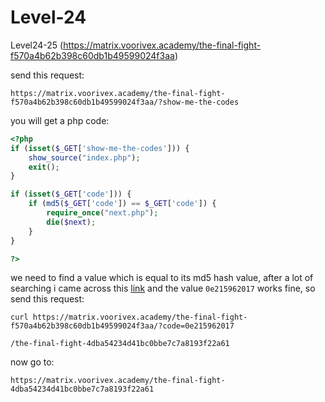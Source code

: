# Level-24

Level24-25 (https://matrix.voorivex.academy/the-final-fight-f570a4b62b398c60db1b49599024f3aa)

send this request:

```text
https://matrix.voorivex.academy/the-final-fight-f570a4b62b398c60db1b49599024f3aa/?show-me-the-codes
```

you will get a php code:

```php
<?php
if (isset($_GET['show-me-the-codes'])) {
    show_source("index.php");
    exit();
}

if (isset($_GET['code'])) {
    if (md5($_GET['code']) == $_GET['code']) {
        require_once("next.php");
        die($next);
    }
}

?>
```


we need to find a value which is equal to its md5 hash value,
after a lot of searching i came across this [link](https://github.com/bl4de/ctf/blob/master/2017/HackDatKiwi_CTF_2017/md5games1/md5games1.md)
and the value `0e215962017` works fine, so send this request:

```text
curl https://matrix.voorivex.academy/the-final-fight-f570a4b62b398c60db1b49599024f3aa/?code=0e215962017

/the-final-fight-4dba54234d41bc0bbe7c7a8193f22a61
```

now go to:

```text
https://matrix.voorivex.academy/the-final-fight-4dba54234d41bc0bbe7c7a8193f22a61
```
